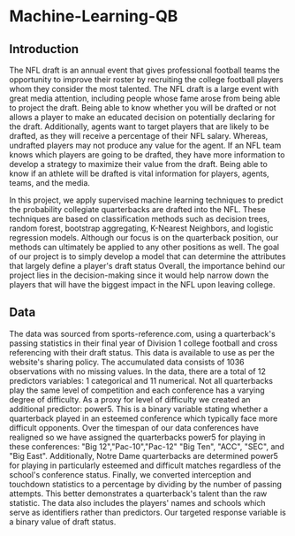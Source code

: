 # Machine-Learning-QB
## Introduction
The NFL draft is an annual event that gives professional football teams the opportunity to improve their roster by recruiting the college football players whom they consider the most talented. The NFL draft is a large event with great media attention, including people whose fame arose from being able to project the draft. Being able to know whether you will be drafted or not allows a player to make an educated decision on potentially declaring for the draft. Additionally, agents want to target players that are likely to be drafted, as they will receive a percentage of their NFL salary. Whereas, undrafted players may not produce any value for the agent. If an NFL team knows which players are going to be drafted, they have more information to develop a strategy to maximize their value from the draft. Being able to know if an athlete will be drafted is vital information for players, agents, teams, and the media. 
 
In this project, we apply supervised machine learning techniques to predict the probability collegiate quarterbacks are drafted into the NFL. These techniques are based on classification methods such as decision trees, random forest, bootstrap aggregating, K-Nearest Neighbors, and logistic regression models. Although our focus is on the quarterback position, our methods can ultimately be applied to any other positions as well. The goal of our project is to simply develop a model that can determine the attributes that largely define a player's draft status Overall, the importance behind our project lies in the decision-making since it would help narrow down the players that will have the biggest impact in the NFL upon leaving college.
 
## Data
The data was sourced from sports-reference.com, using a quarterback's passing statistics in their final year of Division 1 college football and cross referencing with their draft status. This data is available to use as per the website's sharing policy. The accumulated data consists of 1036 observations with no missing values. In the data, there are a total of 12 predictors variables: 1 categorical and 11 numerical. Not all quarterbacks play the same level of competition and each conference has a varying degree of difficulty. As a proxy for level of difficulty we created an additional predictor: power5. This is a binary variable stating whether a quarterback played in an esteemed conference which typically face more difficult opponents. Over the timespan of our data conferences have realigned so we have assigned the quarterbacks power5 for playing in these conferences: "Big 12","Pac-10","Pac-12" "Big Ten", "ACC", "SEC", and  "Big East". Additionally, Notre Dame quarterbacks are determined power5 for playing in particularly esteemed and difficult matches regardless of the school's conference status. Finally, we converted interception and touchdown statistics to a percentage by dividing by the number of passing attempts. This better demonstrates a quarterback's talent than the raw statistic. The data also includes the players' names and schools which serve as identifiers rather than predictors. Our targeted response variable is a binary value of draft status.
